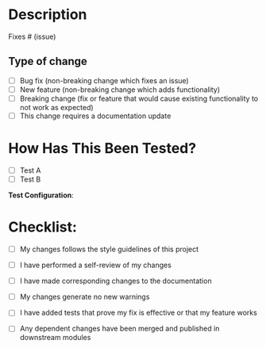 # Description

[//]: # (Please include a summary of the changes and the related issue. Please also include relevant motivation and context. List any dependencies that are required for this change.)

Fixes # (issue)

## Type of change

[//]: # (Please delete options that are not relevant.)

- [ ] Bug fix (non-breaking change which fixes an issue)
- [ ] New feature (non-breaking change which adds functionality)
- [ ] Breaking change (fix or feature that would cause existing functionality to not work as expected)
- [ ] This change requires a documentation update

# How Has This Been Tested?

[//]: # (Please describe the tests that you ran to verify your changes. Provide instructions so we can reproduce. Please also list any relevant details for your test configuration.)

- [ ] Test A
- [ ] Test B

**Test Configuration**:

[//]: # (List the configuration used in testing. Eg versions, programs.)

# Checklist:
[//]: # (Delete the ones that dont apply.)

- [ ] My changes follows the style guidelines of this project
- [ ] I have performed a self-review of my changes
- [ ] I have made corresponding changes to the documentation
- [ ] My changes generate no new warnings
- [ ] I have added tests that prove my fix is effective or that my feature works
- [ ] Any dependent changes have been merged and published in downstream modules

